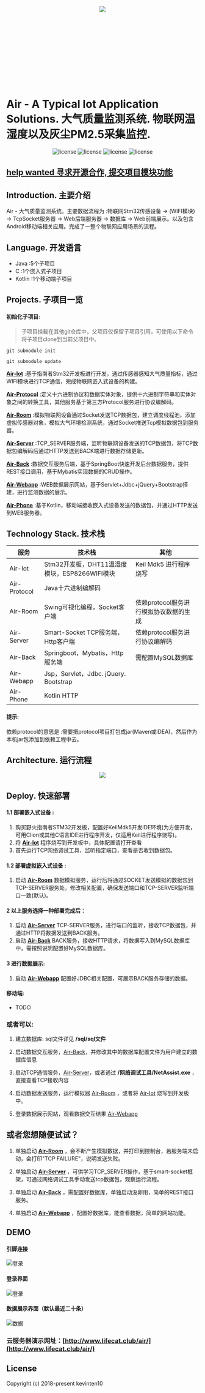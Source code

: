 <p align="center" style="height: 200px">
  <img src="https://github.com/kevinten10/Air/blob/master/air-doc/images/Icon.png"/>
</p>

# Air - A Typical Iot Application Solutions. 大气质量监测系统. 物联网温湿度以及灰尘PM2.5采集监控. 

<p align="center">
  <img src="https://img.shields.io/badge/build-passing-green.svg" alt="license"/>
  <img src="https://img.shields.io/badge/language-java-red.svg" alt="license"/>
  <img src="https://img.shields.io/badge/release-v1.0.0-blue.svg" alt="license"/>
  <img src="https://img.shields.io/github/license/mashape/apistatus.svg" alt="license"/>
</p>

## [help wanted 寻求开源合作, 提交项目模块功能](https://github.com/kevinten10/Air/issues/1)

## Introduction. 主要介绍

Air - 大气质量监测系统。主要数据流程为 :物联网Stm32传感设备 -> (WIFI模块) -> TcpSocket服务器 -> Web后端服务器 -> 数据库 -> Web前端展示。以及包含Android移动端相关应用。完成了一整个物联网应用场景的流程。

## Language. 开发语言

* Java :5个子项目
* C :1个嵌入式子项目
* Kotlin :1个移动端子项目 

## Projects. 子项目一览

#### 初始化子项目:

> 子项目挂载在其他git仓库中，父项目仅保留子项目引用，可使用以下命令将子项目clone到当前父项目中。

    git submodule init

    git submodule update

**[Air-Iot](https://github.com/kevinten10/Air-Iot)** :基于指南者Stm32开发板进行开发，通过传感器感知大气质量指标，通过WIFI模块进行TCP通信，完成物联网嵌入式设备的构建。

**[Air-Protocol](https://github.com/kevinten10/Air-Protocol)** :定义十六进制协议和数据实体对象，提供十六进制字符串和实体对象之间的转换工具，其他服务基于第三方Protocol服务进行协议编解码。

**[Air-Room](https://github.com/kevinten10/Air-Room)** :模拟物联网设备通过Socket发送TCP数据包，建立调度线程池，添加虚拟传感器对象，模拟大气环境检测系统，通过Socket推送Tcp模拟数据包到服务器。

**[Air-Server](https://github.com/kevinten10/Air-Server)** :TCP_SERVER服务端，监听物联网设备发送的TCP数据包，将TCP数据包编解码后通过HTTP发送到BACK端进行数据存储更新。

**[Air-Back](https://github.com/kevinten10/Air-Back)** :数据交互服务后端，基于SpringBoot快速开发后台数据服务，提供REST接口调用，基于Mybatis实现数据的CRUD操作。

**[Air-Webapp](https://github.com/kevinten10/Air-Webapp)** :WEB数据展示网站，基于Servlet+Jdbc+jQuery+Bootstrap搭建，进行监测数据的展示。

**[Air-Phone](https://github.com/kevinten10/Air-Phone)** :基于Kotlin，移动端接收嵌入式设备发送的数据包，并通过HTTP发送到WEB服务器。

## Technology Stack. 技术栈

|服务|技术栈|其他|
|---|---|---|
|Air-Iot|Stm32开发板，DHT11温湿度模块，ESP8266WIFI模块|Keil Mdk5 进行程序烧写|
|Air-Protocol|Java十六进制编解码||
|Air-Room|Swing可视化编程，Socket客户端|依赖protocol服务进行模拟协议数据的生成|
|Air-Server|Smart-Socket TCP服务端，Http客户端|依赖protocol服务进行协议编解码|
|Air-Back|Springboot，Mybatis，Http服务端|需配置MySQL数据库|
|Air-Webapp|Jsp，Servlet，Jdbc. jQuery. Bootstrap||
|Air-Phone|Kotlin HTTP|

#### 提示: 

依赖protocol的意思是 :需要把protocol项目打包成jar(Maven或IDEA)，然后作为本机jar包添加到依赖工程中去。

## Architecture. 运行流程

<p align="center">
  <img src="https://github.com/kevinten10/Air/blob/master/air-doc/images/Architecture.png" />
</p>

## Deploy. 快速部署

#### 1.1 部署嵌入式设备 :

1. 购买野火指南者STM32开发板，配置好KeilMdk5开发IDE环境(为方便开发，可用Clion或其他C语言IDE进行程序开发，仅适用Keil进行程序烧写)。
2. 将 **[Air-Iot](https://github.com/kevinten10/Air-Iot)** 程序烧写到开发板中，具体配置请打开查看
3. 首先运行TCP网络调试工具，监听指定端口，查看是否收到数据包。

#### 1.2 部署虚拟嵌入式设备 :

1. 启动 **[Air-Room](https://github.com/kevinten10/Air-Room)** 数据模拟服务，运行后将通过SOCKET发送模拟的数据包到TCP-SERVER服务处，修改相关配置，确保发送端口和TCP-SERVER监听端口一致(默认)。

#### 2 以上服务选择一种部署完成后：

1. 启动 **[Air-Server](https://github.com/kevinten10/Air-Server)** TCP-SERVER服务，进行端口的监听，接收TCP数据包，并通过HTTP将数据发送到BACK服务。
2. 启动 **[Air-Back](https://github.com/kevinten10/Air-Back)** BACK服务，接收HTTP请求，将数据写入到MySQL数据库中，需按照说明配置好MySQL数据库。

#### 3 进行数据展示:

1. 启动 **[Air-Webapp](https://github.com/kevinten10/Air-Webapp)** 配置好JDBC相关配置，可展示BACK服务存储的数据。

#### 移动端:

* TODO

### 或者可以: 

1. 建立数据库: sql文件详见 **/sql/sql文件**

2. 启动数据交互服务，[Air-Back](https://github.com/kevinten10/Air-Back)，并修改其中的数据库配置文件为用户建立的数据库信息

3. 启动TCP通信服务，[Air-Server](https://github.com/kevinten10/Air-Server)，或者通过 **/网络调试工具/NetAssist.exe** ，直接查看TCP接收内容

4. 启动数据发送服务，运行模拟器 [Air-Room](https://github.com/kevinten10/Air-Room) ，或者将 [Air-Iot](https://github.com/kevinten10/Air-Iot) 烧写到开发板中。
   
5. 登录数据展示网站，观看数据交互结果 [Air-Webapp](https://github.com/kevinten10/Air-Webapp)

## 或者您想随便试试？

1. 单独启动 **[Air-Room](https://github.com/kevinten10/Air-Room)** ，会不断产生模拟数据，并打印到控制台，若服务端未启动，会打印"TCP FAILURE"，说明发送失败。

2. 单独启动 **[Air-Server](https://github.com/kevinten10/Air-Server)** ，可供学习TCP_SERVER操作，基于smart-socket框架，可通过网络调试工具手动发送tcp数据包，观察运行流程。

3. 单独启动 **[Air-Back](https://github.com/kevinten10/Air-Back)** ，需配置好数据库，单独启动没卵用，简单的REST接口服务。

4. 单独启动 **[Air-Webapp](https://github.com/kevinten10/Air-Webapp)** ，配置好数据库，能查看数据，简单的网站功能。

## DEMO

#### 引脚连接

![登录](air-doc/images/引脚连接.gif)

#### 登录界面

![登录](air-doc/images/登录.png)

#### 数据展示界面（默认最近二十条）

![数据](air-doc/images/数据展示.png)

### 云服务器演示网址：[http://www.lifecat.club/air/](http://www.lifecat.club/air/)

## License

Copyright (c) 2018-present kevinten10



